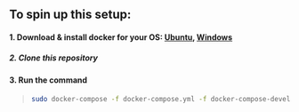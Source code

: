 ## To spin up this setup:

#### 1. Download & install docker for your OS: [Ubuntu](https://docs.docker.com/engine/install/ubuntu/), [Windows](https://docs.docker.com/docker-for-windows/install/)

##### 2. Clone this repository

#### 3. Run the command
> ```bash
> sudo docker-compose -f docker-compose.yml -f docker-compose-development yml up -d
> ``` 
